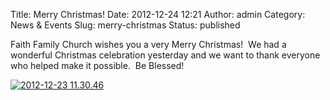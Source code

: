 Title: Merry Christmas!
Date: 2012-12-24 12:21
Author: admin
Category: News &amp; Events
Slug: merry-christmas
Status: published

Faith Family Church wishes you a very Merry Christmas!  We had a
wonderful Christmas celebration yesterday and we want to thank everyone
who helped make it possible.  Be Blessed!

[![](http://ffc-upstate.org/wp-content/uploads/2012/12/2012-12-23-11.30.46-300x225.jpg "2012-12-23 11.30.46")](http://ffc-upstate.org/wp-content/uploads/2012/12/2012-12-23-11.30.46.jpg)

 

 
